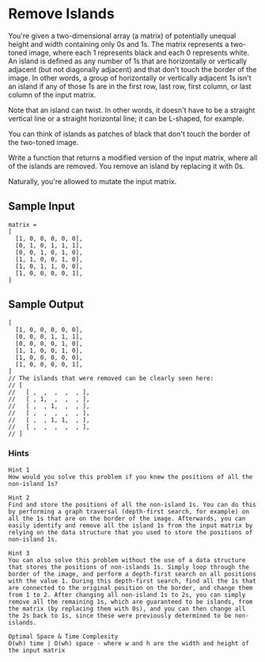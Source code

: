 # Remove Islands

You're given a two-dimensional array (a matrix) of potentially unequal height and width containing only 0s and 1s. The matrix represents a two-toned image, where each 1 represents black and each 0 represents white. An island is defined as any number of 1s that are horizontally or vertically adjacent (but not diagonally adjacent) and that don't touch the border of the image. In other words, a group of horizontally or vertically adjacent 1s isn't an island if any of those 1s are in the first row, last row, first column, or last column of the input matrix.

Note that an island can twist. In other words, it doesn't have to be a straight vertical line or a straight horizontal line; it can be L-shaped, for example.

You can think of islands as patches of black that don't touch the border of the two-toned image.

Write a function that returns a modified version of the input matrix, where all of the islands are removed. You remove an island by replacing it with 0s.

Naturally, you're allowed to mutate the input matrix.

## Sample Input
```
matrix = 
[
  [1, 0, 0, 0, 0, 0],
  [0, 1, 0, 1, 1, 1],
  [0, 0, 1, 0, 1, 0],
  [1, 1, 0, 0, 1, 0],
  [1, 0, 1, 1, 0, 0],
  [1, 0, 0, 0, 0, 1],
]
```

## Sample Output
```
[
  [1, 0, 0, 0, 0, 0],
  [0, 0, 0, 1, 1, 1],
  [0, 0, 0, 0, 1, 0],
  [1, 1, 0, 0, 1, 0],
  [1, 0, 0, 0, 0, 0],
  [1, 0, 0, 0, 0, 1],
] 
// The islands that were removed can be clearly seen here:
// [
//   [ ,  ,  ,  ,  , ],
//   [ , 1,  ,  ,  , ],
//   [ ,  , 1,  ,  , ],
//   [ ,  ,  ,  ,  , ],
//   [ ,  , 1, 1,  , ],
//   [ ,  ,  ,  ,  , ], 
// ]
```

### Hints

```
Hint 1
How would you solve this problem if you knew the positions of all the non-island 1s?
```

```
Hint 2
Find and store the positions of all the non-island 1s. You can do this by performing a graph traversal (depth-first search, for example) on all the 1s that are on the border of the image. Afterwards, you can easily identify and remove all the island 1s from the input matrix by relying on the data structure that you used to store the positions of non-island 1s.
```

```
Hint 3
You can also solve this problem without the use of a data structure that stores the positions of non-islands 1s. Simply loop through the border of the image, and perform a depth-first search on all positions with the value 1. During this depth-first search, find all the 1s that are connected to the original position on the border, and change them from 1 to 2. After changing all non-island 1s to 2s, you can simply remove all the remaining 1s, which are guaranteed to be islands, from the matrix (by replacing them with 0s), and you can then change all the 2s back to 1s, since these were previously determined to be non-islands.
```

```
Optimal Space & Time Complexity
O(wh) time | O(wh) space - where w and h are the width and height of the input matrix
```
